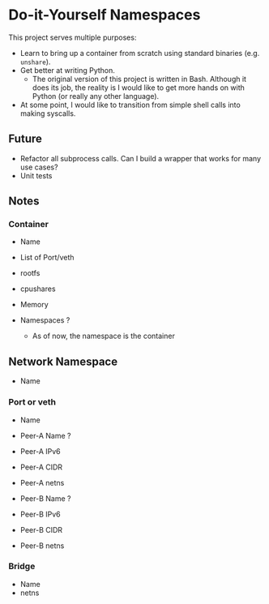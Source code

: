 # Do-it-Yourself Namespaces

This project serves multiple purposes:
* Learn to bring up a container from scratch using standard binaries (e.g. `unshare`).
* Get better at writing Python.
  * The original version of this project is written in Bash. Although it does its job, the reality
  is I would like to get more hands on with Python (or really any other language).
* At some point, I would like to transition from simple shell calls into making syscalls.

## Future

* Refactor all subprocess calls. Can I build a wrapper that works for many use cases?
* Unit tests

## Notes

### Container

* Name
* List of Port/veth
* rootfs
* cpushares
* Memory

* Namespaces ?
  * As of now, the namespace is the container

## Network Namespace

* Name

### Port or veth

* Name

* Peer-A Name ?
* Peer-A IPv6
* Peer-A CIDR
* Peer-A netns

* Peer-B Name ?
* Peer-B IPv6
* Peer-B CIDR
* Peer-B netns

### Bridge

* Name
* netns
